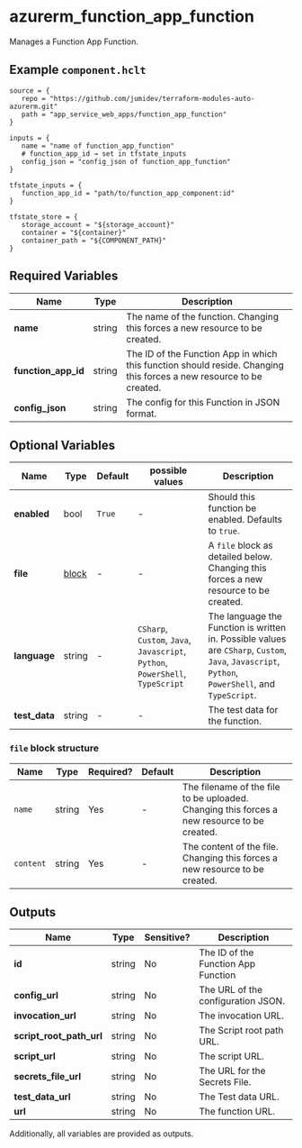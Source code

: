 # azurerm_function_app_function

Manages a Function App Function.

## Example `component.hclt`

```hcl
source = {
   repo = "https://github.com/jumidev/terraform-modules-auto-azurerm.git"   
   path = "app_service_web_apps/function_app_function"   
}

inputs = {
   name = "name of function_app_function"   
   # function_app_id → set in tfstate_inputs
   config_json = "config_json of function_app_function"   
}

tfstate_inputs = {
   function_app_id = "path/to/function_app_component:id"   
}

tfstate_store = {
   storage_account = "${storage_account}"   
   container = "${container}"   
   container_path = "${COMPONENT_PATH}"   
}

```

## Required Variables

| Name | Type |  Description |
| ---- | --------- |  ----------- |
| **name** | string |  The name of the function. Changing this forces a new resource to be created. | 
| **function_app_id** | string |  The ID of the Function App in which this function should reside. Changing this forces a new resource to be created. | 
| **config_json** | string |  The config for this Function in JSON format. | 

## Optional Variables

| Name | Type |  Default  |  possible values |  Description |
| ---- | --------- |  ----------- | ----------- | ----------- |
| **enabled** | bool |  `True`  |  -  |  Should this function be enabled. Defaults to `true`. | 
| **file** | [block](#file-block-structure) |  -  |  -  |  A `file` block as detailed below. Changing this forces a new resource to be created. | 
| **language** | string |  -  |  `CSharp`, `Custom`, `Java`, `Javascript`, `Python`, `PowerShell`, `TypeScript`  |  The language the Function is written in. Possible values are `CSharp`, `Custom`, `Java`, `Javascript`, `Python`, `PowerShell`, and `TypeScript`. | 
| **test_data** | string |  -  |  -  |  The test data for the function. | 

### `file` block structure

| Name | Type | Required? | Default | Description |
| ---- | ---- | --------- | ------- | ----------- |
| `name` | string | Yes | - | The filename of the file to be uploaded. Changing this forces a new resource to be created. |
| `content` | string | Yes | - | The content of the file. Changing this forces a new resource to be created. |



## Outputs

| Name | Type | Sensitive? | Description |
| ---- | ---- | --------- | --------- |
| **id** | string | No  | The ID of the Function App Function | 
| **config_url** | string | No  | The URL of the configuration JSON. | 
| **invocation_url** | string | No  | The invocation URL. | 
| **script_root_path_url** | string | No  | The Script root path URL. | 
| **script_url** | string | No  | The script URL. | 
| **secrets_file_url** | string | No  | The URL for the Secrets File. | 
| **test_data_url** | string | No  | The Test data URL. | 
| **url** | string | No  | The function URL. | 

Additionally, all variables are provided as outputs.
